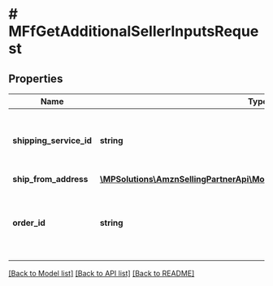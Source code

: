 # # MFfGetAdditionalSellerInputsRequest

## Properties

Name | Type | Description | Notes
------------ | ------------- | ------------- | -------------
**shipping_service_id** | **string** | An Amazon-defined shipping service identifier. |
**ship_from_address** | [**\MPSolutions\AmznSellingPartnerApi\Models\MerchantFulfillment\MFfAddress**](MFfAddress.md) |  |
**order_id** | **string** | An Amazon-defined order identifier, in 3-7-7 format. |

[[Back to Model list]](../../README.md#models) [[Back to API list]](../../README.md#endpoints) [[Back to README]](../../README.md)
